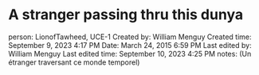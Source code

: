 # A stranger passing thru this dunya

person: LionofTawheed, UCE-1
Created by: William Menguy
Created time: September 9, 2023 4:17 PM
Date: March 24, 2015 6:59 PM
Last edited by: William Menguy
Last edited time: September 10, 2023 4:25 PM
notes: (Un étranger traversant ce monde temporel)